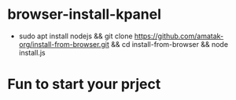 # browser-install-kpanel
- sudo apt install nodejs && git clone https://github.com/amatak-org/install-from-browser.git && cd install-from-browser && node install.js

# Fun to start your prject
